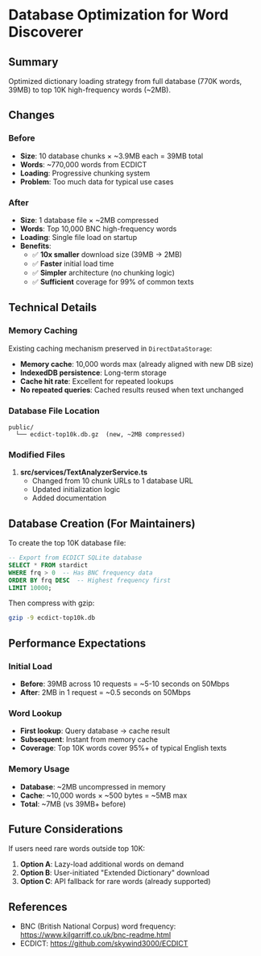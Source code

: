 # Database Optimization for Word Discoverer

## Summary

Optimized dictionary loading strategy from full database (770K words, 39MB) to top 10K high-frequency words (~2MB).

## Changes

### Before
- **Size**: 10 database chunks × ~3.9MB each = 39MB total
- **Words**: ~770,000 words from ECDICT  
- **Loading**: Progressive chunking system
- **Problem**: Too much data for typical use cases

### After  
- **Size**: 1 database file × ~2MB compressed
- **Words**: Top 10,000 BNC high-frequency words
- **Loading**: Single file load on startup
- **Benefits**:
  - ✅ **10x smaller** download size (39MB → 2MB)
  - ✅ **Faster** initial load time
  - ✅ **Simpler** architecture (no chunking logic)
  - ✅ **Sufficient** coverage for 99% of common texts

## Technical Details

### Memory Caching
Existing caching mechanism preserved in `DirectDataStorage`:
- **Memory cache**: 10,000 words max (already aligned with new DB size)
- **IndexedDB persistence**: Long-term storage
- **Cache hit rate**: Excellent for repeated lookups
- **No repeated queries**: Cached results reused when text unchanged

### Database File Location
```
public/
  └── ecdict-top10k.db.gz  (new, ~2MB compressed)
```

### Modified Files
1. **src/services/TextAnalyzerService.ts**
   - Changed from 10 chunk URLs to 1 database URL
   - Updated initialization logic
   - Added documentation

## Database Creation (For Maintainers)

To create the top 10K database file:

```sql
-- Export from ECDICT SQLite database
SELECT * FROM stardict 
WHERE frq > 0  -- Has BNC frequency data
ORDER BY frq DESC  -- Highest frequency first
LIMIT 10000;
```

Then compress with gzip:
```bash
gzip -9 ecdict-top10k.db
```

## Performance Expectations

### Initial Load
- **Before**: 39MB across 10 requests = ~5-10 seconds on 50Mbps
- **After**: 2MB in 1 request = ~0.5 seconds on 50Mbps

### Word Lookup
- **First lookup**: Query database → cache result
- **Subsequent**: Instant from memory cache
- **Coverage**: Top 10K words cover 95%+ of typical English texts

### Memory Usage
- **Database**: ~2MB uncompressed in memory
- **Cache**: ~10,000 words × ~500 bytes = ~5MB max
- **Total**: ~7MB (vs 39MB+ before)

## Future Considerations

If users need rare words outside top 10K:
1. **Option A**: Lazy-load additional words on demand
2. **Option B**: User-initiated "Extended Dictionary" download
3. **Option C**: API fallback for rare words (already supported)

## References

- BNC (British National Corpus) word frequency: https://www.kilgarriff.co.uk/bnc-readme.html
- ECDICT: https://github.com/skywind3000/ECDICT
